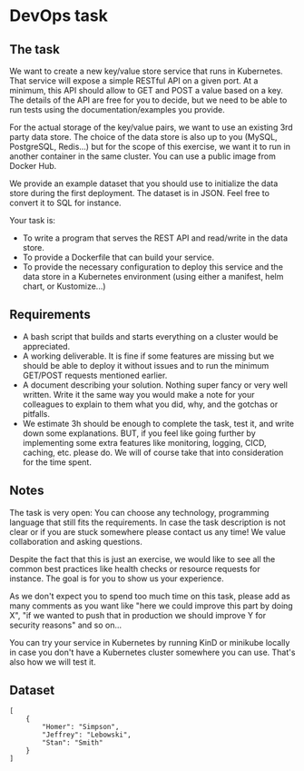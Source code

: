 # DevOps task

## The task

We want to create a new key/value store service that runs in Kubernetes.
That service will expose a simple RESTful API on a given port.
At a minimum, this API should allow to GET and POST a value based on a key.
The details of the API are free for you to decide, but we need to be able to run
tests using the documentation/examples you provide.

For the actual storage of the key/value pairs, we want to use an existing 3rd
party data store. The choice of the data store is also up to you (MySQL,
PostgreSQL, Redis...) but for the scope of this exercise, we want it to run in
another container in the same cluster.
You can use a public image from Docker Hub.

We provide an example dataset that you should use to initialize the data store
during the first deployment. The dataset is in JSON. Feel free to convert it to
SQL for instance.

Your task is:
- To write a program that serves the REST API and read/write in the data store.
- To provide a Dockerfile that can build your service.
- To provide the necessary configuration to deploy this service and the data
  store in a Kubernetes environment (using either a manifest, helm chart, or
  Kustomize...)


## Requirements

- A bash script that builds and starts everything on a cluster would be
  appreciated.
- A working deliverable. It is fine if some features are missing but we should
  be able to deploy it without issues and to run the minimum GET/POST requests
  mentioned earlier.
- A document describing your solution. Nothing super fancy or very well written.
  Write it the same way you would make a note for your colleagues to explain to
  them what you did, why, and the gotchas or pitfalls.
- We estimate 3h should be enough to complete the task, test it, and write down
  some explanations. BUT, if you feel like going further by implementing some
  extra features like monitoring, logging, CICD, caching, etc. please do. We
  will of course take that into consideration for the time spent.

## Notes

The task is very open: You can choose any technology, programming language that
still fits the requirements.
In case the task description is not clear or if you are stuck somewhere please
contact us any time! We value collaboration and asking questions.

Despite the fact that this is just an exercise, we would like to see all the
common best practices like health checks or resource requests for instance.
The goal is for you to show us your experience.

As we don't expect you to spend too much time on this task, please add as many
comments as you want like "here we could improve this part by doing X", "if we
wanted to push that in production we should improve Y for security reasons" and
so on...

You can try your service in Kubernetes by running KinD or minikube locally in
case you don't have a Kubernetes cluster somewhere you can use. That's also how
we will test it.

## Dataset

```
[
    {
        "Homer": "Simpson",
        "Jeffrey": "Lebowski",
        "Stan": "Smith"
    }
]
```
